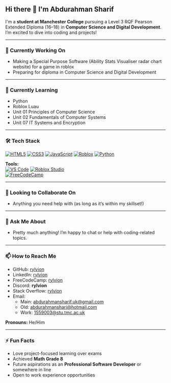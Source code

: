## Hi there 👋 I'm Abdurahman Sharif

I'm a **student at Manchester College** pursuing a Level 3 RQF Pearson Extended Diploma (16–18) in **Computer Science and Digital Development**. I’m excited to dive into coding and projects!

---

### 🔭 Currently Working On

* Making a Special Purpose Software (Ability Stats Visualiser radar chart website) for a game in roblox 
* Preparing for diploma in Computer Science and Digital Development

---

### 🌱 Currently Learning

* Python
* Roblox Luau
* Unit 01 Principles of Computer Science
* Unit 02 Fundamentals of Computer Systems
* Unit 07 IT Systems and Encryption

---
### 🛠️ Tech Stack

[![HTML5](https://img.shields.io/badge/HTML5-E34F26?style=for-the-badge&logo=html5&logoColor=white)](https://developer.mozilla.org/en-US/docs/Web/HTML)
[![CSS3](https://img.shields.io/badge/CSS3-1572B6?style=for-the-badge&logo=css3&logoColor=white)](https://developer.mozilla.org/en-US/docs/Web/CSS)
[![JavaScript](https://img.shields.io/badge/JavaScript-F7DF1E?style=for-the-badge&logo=javascript&logoColor=black)](https://developer.mozilla.org/en-US/docs/Web/JavaScript)
[![Roblox](https://img.shields.io/badge/Roblox-000000?style=for-the-badge&logo=roblox&logoColor=white)](https://create.roblox.com/)
[![Python](https://img.shields.io/badge/Python-3776AB?style=for-the-badge&logo=python&logoColor=white)](https://www.python.org/)


**Tools:**  
[![VS Code](https://img.shields.io/badge/VS%20Code-0078d7?style=for-the-badge&logo=visual-studio-code&logoColor=white)](https://code.visualstudio.com/) 
[![Roblox Studio](https://img.shields.io/badge/Roblox%20Studio-00A2FF?style=for-the-badge&logo=roblox&logoColor=white)](https://create.roblox.com/docs/studio/overview)  
[![FreeCodeCamp](https://img.shields.io/badge/FreeCodeCamp-0A0A23?style=for-the-badge&logo=freecodecamp&logoColor=white)](https://www.freecodecamp.org/)


--- 

### 👯 Looking to Collaborate On

* Anything you need help with (as long as it’s within my skillset!)

---

### 💬 Ask Me About

* Pretty much anything! I’m happy to chat or help with coding-related topics.

---

### 📫 How to Reach Me

* GitHub: [rylvion](https://github.com/rylvion)
* LinkedIn: [rylvion](https://linkedin.com/in/rylvion)
* FreeCodeCamp: [rylvion](https://www.freecodecamp.org/rylvion)
* Discord: **rylvion**
* Stack Overflow: [rylvion](https://stackoverflow.com/users/31430095/rylvion)
* Email:
  * Main: [abdurahmansharif.uk@gmail.com](mailto:abdurahmansharif.uk@gmail.com)
  * Old: [abdurahmanshari@hotmail.com](mailto:abdurahmanshari@hotmail.com)
  * Work: [1559003@stu.tmc.ac.uk](mailto:1559003@stu.tmc.ac.uk)
 
**Pronouns:** He/Him

---

### ⚡ Fun Facts

* Love project-focused learning over exams
* Achieved **Math Grade 8**
* Future aspirations as an **Professional Software Developer** or somewhere in line
* Open to work experience opportunities
